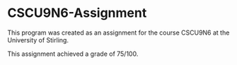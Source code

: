 # CSCU9N6-Assignment
This program was created as an assignment for the course CSCU9N6 at the University of Stirling.

This assignment achieved a grade of 75/100.
